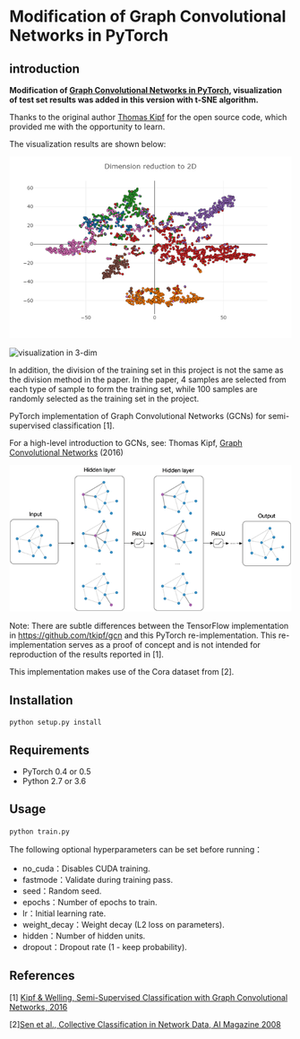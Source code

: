 Modification of Graph Convolutional Networks in PyTorch
====

## introduction

**Modification of [Graph Convolutional Networks in PyTorch](https://github.com/tkipf/pygcn), visualization of test set results was added in this version with t-SNE algorithm.**

Thanks to the original author [Thomas Kipf](https://github.com/tkipf)  for the open source code, which provided me with the opportunity to learn.

The visualization results are shown below:

![visualization in 2-dim](2D.png)

![visualization in 3-dim](3D.gif)

In addition, the division of the training set in this project is not the same as the division method in the paper. In the paper, 4 samples are selected from each type of sample to form the training set, while 100 samples are randomly selected as the training set in the project.

PyTorch implementation of Graph Convolutional Networks (GCNs) for semi-supervised classification [1].

For a high-level introduction to GCNs, see: Thomas Kipf, [Graph Convolutional Networks](http://tkipf.github.io/graph-convolutional-networks/) (2016)

![Graph Convolutional Networks](figure.png)

Note: There are subtle differences between the TensorFlow implementation in https://github.com/tkipf/gcn and this PyTorch re-implementation. This re-implementation serves as a proof of concept and is not intended for reproduction of the results reported in [1].

This implementation makes use of the Cora dataset from [2].

## Installation

```python setup.py install```

## Requirements

  * PyTorch 0.4 or 0.5
  * Python 2.7 or 3.6

## Usage

```python train.py```

The following optional hyperparameters can be set before running：

- no_cuda：Disables CUDA training.
- fastmode：Validate during training pass.
- seed：Random seed.
- epochs：Number of epochs to train.
- lr：Initial learning rate.
- weight_decay：Weight decay (L2 loss on parameters).
- hidden：Number of hidden units.
- dropout：Dropout rate (1 - keep probability).

## References

[1] [Kipf & Welling, Semi-Supervised Classification with Graph Convolutional Networks, 2016](https://arxiv.org/abs/1609.02907)

[2][Sen et al., Collective Classification in Network Data, AI Magazine 2008](http://linqs.cs.umd.edu/projects/projects/lbc/)


